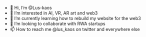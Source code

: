 - 👋 Hi, I’m @Lus-kaos
- 👀 I’m interested in AI, VR, AR art and web3
- 🌱 I’m currently learning how to rebuild my website for the web3
- 💞️ I’m looking to collaborate with RWA startups
- 📫 How to reach me @lus_kaos on twitter and everywhere else 

<!---
Lus-kaos/Lus-kaos is a ✨ special ✨ repository because its `README.md` (this file) appears on your GitHub profile.
You can click the Preview link to take a look at your changes.
--->
